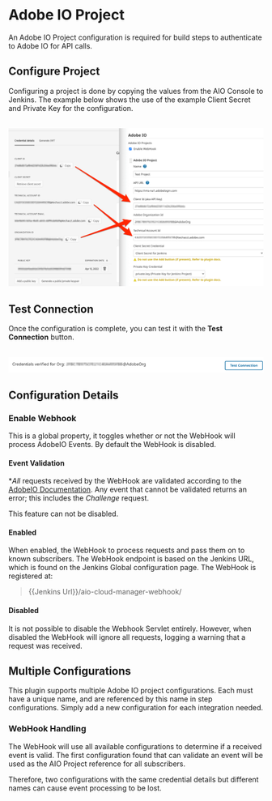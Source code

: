 # Adobe IO Project

An Adobe IO Project configuration is required for build steps to authenticate to Adobe IO for API calls. 

## Configure Project

Configuring a project is done by copying the values from the AIO Console to Jenkins. The example below shows the use of the example Client Secret and Private Key for the configuration.

<p align="center">
  <br/>
  <img src="configure-project.png">
  <br/>
</p>

## Test Connection

Once the configuration is complete, you can test it with the **Test Connection** button.

<p align="center">
  <br/>
  <img src="test-configuration.png">
  <br/>
</p>


## Configuration Details

### Enable Webhook

This is a global property, it toggles whether or not the WebHook will process AdobeIO Events. By default the WebHook is disabled. 

#### Event Validation

**All* requests received by the WebHook are validated according to the [AdobeIO Documentation](https://www.adobe.io/apis/experienceplatform/events/docs.html#!adobedocs/adobeio-events/master/intro/webhooks_intro.md#authenticating-events). Any event that cannot be validated returns an error; this includes the *Challenge* request.

This feature can not be disabled.

#### Enabled

When enabled, the WebHook to process requests and pass them on to known subscribers. The WebHook endpoint is based on the Jenkins URL, which is found on the Jenkins Global configuration page. The WebHook is registered at:

> {{Jenkins Url}}/aio-cloud-manager-webhook/

#### Disabled

It is not possible to disable the Webhook Servlet entirely. However, when disabled the WebHook will ignore all requests, logging a warning that a request was received.

## Multiple Configurations

This plugin supports multiple Adobe IO project configurations. Each must have a unique name, and are referenced by this name in step configurations. Simply add a new configuration for each integration needed. 

### WebHook Handling

The WebHook will use all available configurations to determine if a received event is valid. The first configuration found that can validate an event will be used as the AIO Project reference for all subscribers.

Therefore, two configurations with the same credential details but different names can cause event processing to be lost.
